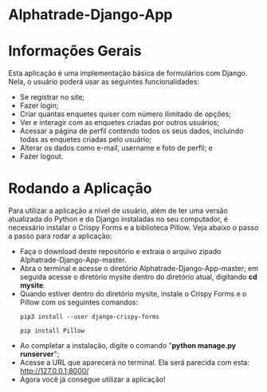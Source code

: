 # Alphatrade-Django-App

# Informações Gerais
Esta aplicação é uma implementação básica de formulários com Django. Nela, o usuário poderá usar as seguintes funcionalidades:
* Se registrar no site;
* Fazer login;
* Criar quantas enquetes quiser com número ilimitado de opções;
* Ver e interagir com as enquetes criadas por outros usuários;
* Acessar a página de perfil contendo todos os seus dados, incluindo todas as enquetes criadas pelo usuário;
* Alterar os dados como e-mail, username e foto de perfil; e
* Fazer logout.

# Rodando a Aplicação
Para utilizar a aplicação a nível de usuário, além de ter uma versão atualizada do Python e do Django instaladas no seu computador, é necessário instalar o Crispy Forms e a biblioteca Pillow.
Veja abaixo o passo a passo para rodar a aplicação:
* Faça o download deste repositório e extraia o arquivo zipado Alphatrade-Django-App-master.
* Abra o terminal e acesse o diretório Alphatrade-Django-App-master; em seguida acesse o diretório mysite dentro do diretório atual, digitando **cd mysite**.
* Quando estiver dentro do diretório mysite, instale o Crispy Forms e o Pillow com os seguintes comandos:
  ```
  pip3 install --user django-crispy-forms
  ```  
  ```
  pip install Pillow
  ```
* Ao completar a instalação, digite o comando "**python manage.py runserver**";
* Acesse a URL que aparecerá no terminal. Ela será parecida com esta: http://127.0.0.1:8000/
* Agora você já consegue utilizar a aplicação!
